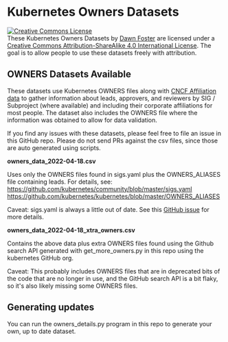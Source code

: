 # Kubernetes Owners Datasets
<a rel="license" href="http://creativecommons.org/licenses/by-sa/4.0/"><img alt="Creative Commons License" style="border-width:0" src="https://i.creativecommons.org/l/by-sa/4.0/88x31.png" /></a><br /><span xmlns:dct="http://purl.org/dc/terms/" href="http://purl.org/dc/dcmitype/Dataset" property="dct:title" rel="dct:type">These Kubernetes Owners Datasets</span> by <a xmlns:cc="http://creativecommons.org/ns#" href="https://github.com/geekygirldawn/k8s_data/datasets" property="cc:attributionName" rel="cc:attributionURL">Dawn Foster</a> are licensed under a <a rel="license" href="http://creativecommons.org/licenses/by-sa/4.0/">Creative Commons Attribution-ShareAlike 4.0 International License</a>.
The goal is to allow people to use these datasets freely with attribution.

## OWNERS Datasets Available

These datasets use Kubernetes OWNERS files along with [CNCF Affiliation data](https://github.com/cncf/gitdm) to gather information about leads, approvers, and reviewers by SIG / Subproject (where available) and including their corporate affiliations for most people. The dataset also includes the OWNERS file where the information was obtained to allow for data validation.

If you find any issues with these datasets, please feel free to file an issue in this GitHub repo. Please do not send PRs against the csv files, since those are auto generated using scripts.

**owners_data_2022-04-18.csv** 

Uses only the OWNERS files found in sigs.yaml plus the OWNERS_ALIASES file containing leads. For details, see:
https://github.com/kubernetes/community/blob/master/sigs.yaml
https://github.com/kubernetes/kubernetes/blob/master/OWNERS_ALIASES

Caveat: sigs.yaml is always a little out of date. See this [GitHub issue](https://github.com/kubernetes/community/issues/6307) for more details.

**owners_data_2022-04-18_xtra_owners.csv**

Contains the above data plus extra OWNERS files found using the Github search API generated with get_more_owners.py in this repo using the kubernetes GitHub org.

Caveat: This probably includes OWNERS files that are in deprecated bits of the code that are no longer in use, and the GitHub search API is a bit flaky, so it's also likely missing some OWNERS files.

## Generating updates

You can run the owners_details.py program in this repo to generate your own, up to date dataset.

